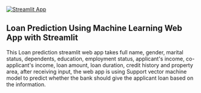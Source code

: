
[![Streamlit App](https://static.streamlit.io/badges/streamlit_badge_black_white.svg)](https://share.streamlit.io/quinnajodanti/loan-prediction/main/loan_prediction.py)

## Loan Prediction Using Machine Learning  Web App with Streamlit
This Loan prediction streamlit web app takes full name, gender, marital status, dependents, education, employment status, applicant's income, co-applicant's income, loan amount, loan duration, credit history and property area, after receiving input, the web app is using Support vector machine model to predict whether the bank should give the applicant loan based on the information.
